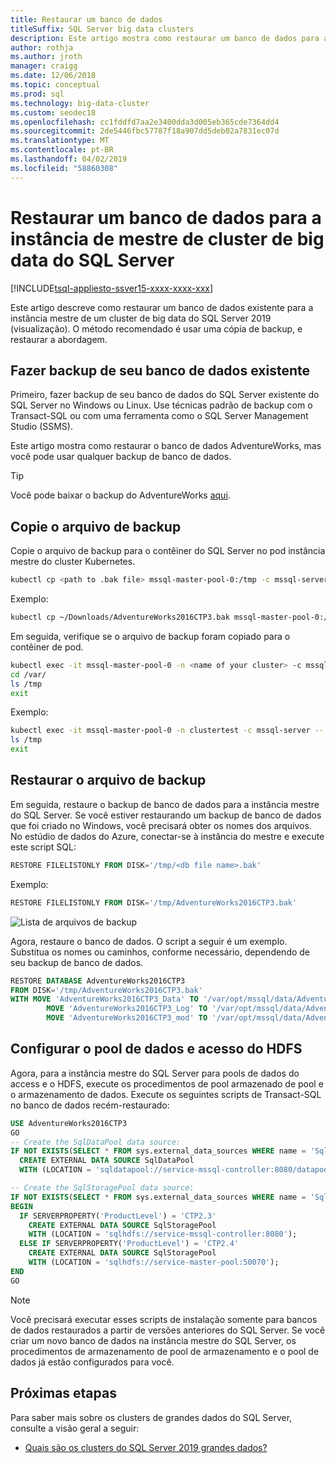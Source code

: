 ```yaml
---
title: Restaurar um banco de dados
titleSuffix: SQL Server big data clusters
description: Este artigo mostra como restaurar um banco de dados para a instância mestre de um cluster de big data do SQL Server 2019 (visualização).
author: rothja
ms.author: jroth
manager: craigg
ms.date: 12/06/2018
ms.topic: conceptual
ms.prod: sql
ms.technology: big-data-cluster
ms.custom: seodec18
ms.openlocfilehash: cc1fddfd7aa2e3400dda3d005eb365cde7364dd4
ms.sourcegitcommit: 2de5446fbc57787f18a907dd5deb02a7831ec07d
ms.translationtype: MT
ms.contentlocale: pt-BR
ms.lasthandoff: 04/02/2019
ms.locfileid: "58860308"
---
```

# <a name="restore-a-database-into-the-sql-server-big-data-cluster-master-instance"></a>Restaurar um banco de dados para a instância de mestre de cluster de big data do SQL Server

[!INCLUDE[tsql-appliesto-ssver15-xxxx-xxxx-xxx](../includes/tsql-appliesto-ssver15-xxxx-xxxx-xxx.md)]

Este artigo descreve como restaurar um banco de dados existente para a instância mestre de um cluster de big data do SQL Server 2019 (visualização). O método recomendado é usar uma cópia de backup, e restaurar a abordagem.

## <a name="backup-your-existing-database"></a>Fazer backup de seu banco de dados existente

Primeiro, fazer backup de seu banco de dados do SQL Server existente do SQL Server no Windows ou Linux. Use técnicas padrão de backup com o Transact-SQL ou com uma ferramenta como o SQL Server Management Studio (SSMS).

Este artigo mostra como restaurar o banco de dados AdventureWorks, mas você pode usar qualquer backup de banco de dados. 

> [!TIP]
> Você pode baixar o backup do AdventureWorks [aqui](https://www.microsoft.com/download/details.aspx?id=49502).

## <a name="copy-the-backup-file"></a>Copie o arquivo de backup

Copie o arquivo de backup para o contêiner do SQL Server no pod instância mestre do cluster Kubernetes.

```bash
kubectl cp <path to .bak file> mssql-master-pool-0:/tmp -c mssql-server -n <name of your cluster>
```

Exemplo:

```bash
kubectl cp ~/Downloads/AdventureWorks2016CTP3.bak mssql-master-pool-0:/tmp -c mssql-server -n clustertest
```

Em seguida, verifique se o arquivo de backup foram copiado para o contêiner de pod.

```bash
kubectl exec -it mssql-master-pool-0 -n <name of your cluster> -c mssql-server -- bin/bash
cd /var/
ls /tmp
exit
```

Exemplo:

```bash
kubectl exec -it mssql-master-pool-0 -n clustertest -c mssql-server -- bin/bash
ls /tmp
exit
```

## <a name="restore-the-backup-file"></a>Restaurar o arquivo de backup

Em seguida, restaure o backup de banco de dados para a instância mestre do SQL Server.  Se você estiver restaurando um backup de banco de dados que foi criado no Windows, você precisará obter os nomes dos arquivos.  No estúdio de dados do Azure, conectar-se à instância do mestre e execute este script SQL:

```sql
RESTORE FILELISTONLY FROM DISK='/tmp/<db file name>.bak'
```

Exemplo:

```sql
RESTORE FILELISTONLY FROM DISK='/tmp/AdventureWorks2016CTP3.bak'
```

![Lista de arquivos de backup](media/restore-database/database-restore-file-list.png)

Agora, restaure o banco de dados. O script a seguir é um exemplo. Substitua os nomes ou caminhos, conforme necessário, dependendo de seu backup de banco de dados.

```sql
RESTORE DATABASE AdventureWorks2016CTP3
FROM DISK='/tmp/AdventureWorks2016CTP3.bak'
WITH MOVE 'AdventureWorks2016CTP3_Data' TO '/var/opt/mssql/data/AdventureWorks2016CTP3_Data.mdf',
        MOVE 'AdventureWorks2016CTP3_Log' TO '/var/opt/mssql/data/AdventureWorks2016CTP3_Log.ldf',
        MOVE 'AdventureWorks2016CTP3_mod' TO '/var/opt/mssql/data/AdventureWorks2016CTP3_mod'
```

## <a name="configure-data-pool-and-hdfs-access"></a>Configurar o pool de dados e acesso do HDFS

Agora, para a instância mestre do SQL Server para pools de dados do access e o HDFS, execute os procedimentos de pool armazenado de pool e o armazenamento de dados. Execute os seguintes scripts de Transact-SQL no banco de dados recém-restaurado:

```sql
USE AdventureWorks2016CTP3
GO
-- Create the SqlDataPool data source:
IF NOT EXISTS(SELECT * FROM sys.external_data_sources WHERE name = 'SqlDataPool')
  CREATE EXTERNAL DATA SOURCE SqlDataPool
  WITH (LOCATION = 'sqldatapool://service-mssql-controller:8080/datapools/default');

-- Create the SqlStoragePool data source:
IF NOT EXISTS(SELECT * FROM sys.external_data_sources WHERE name = 'SqlStoragePool')
BEGIN
  IF SERVERPROPERTY('ProductLevel') = 'CTP2.3'
    CREATE EXTERNAL DATA SOURCE SqlStoragePool
    WITH (LOCATION = 'sqlhdfs://service-mssql-controller:8080');
  ELSE IF SERVERPROPERTY('ProductLevel') = 'CTP2.4'
    CREATE EXTERNAL DATA SOURCE SqlStoragePool
    WITH (LOCATION = 'sqlhdfs://service-master-pool:50070');
END
GO
```

> [!NOTE]
> Você precisará executar esses scripts de instalação somente para bancos de dados restaurados a partir de versões anteriores do SQL Server. Se você criar um novo banco de dados na instância mestre do SQL Server, os procedimentos de armazenamento de pool de armazenamento e o pool de dados já estão configurados para você.

## <a name="next-steps"></a>Próximas etapas

Para saber mais sobre os clusters de grandes dados do SQL Server, consulte a visão geral a seguir:

- [Quais são os clusters do SQL Server 2019 grandes dados?](big-data-cluster-overview.md)
